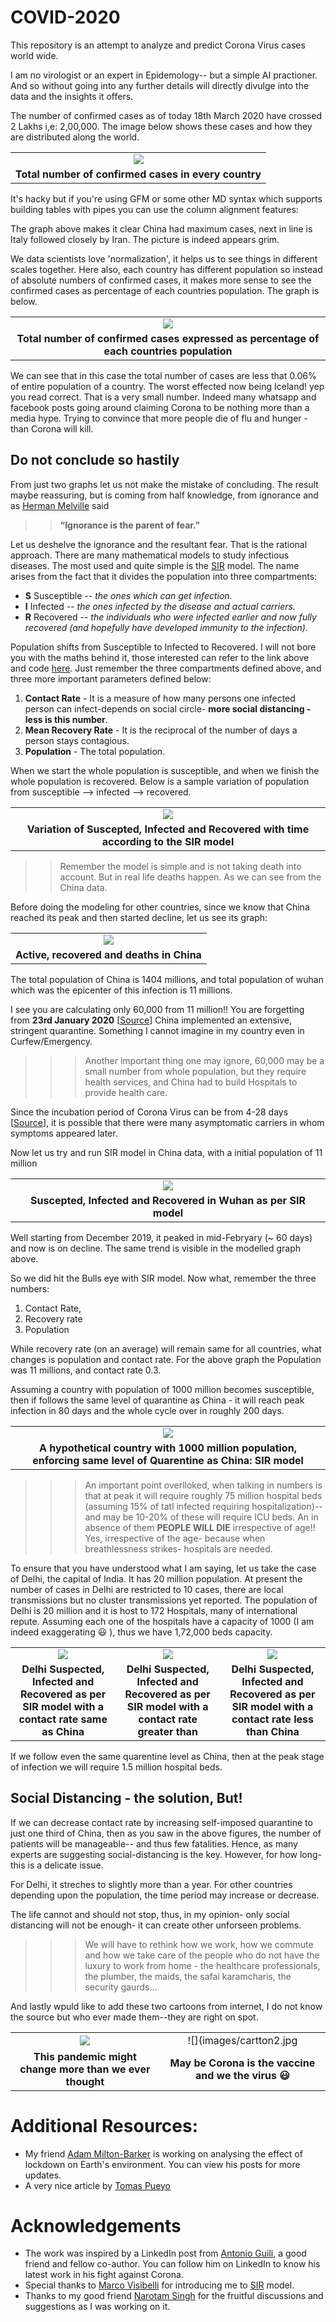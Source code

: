 # COVID-2020
This repository is an attempt to analyze and predict Corona Virus cases world wide.

I am no virologist or an expert in Epidemology-- but a simple AI practioner. And so without going into any further details will directly divulge into the data and the insights it offers.

The number of confirmed cases as of today 18th March 2020 have crossed 2 Lakhs i,e: 2,00,000. The image below shows these cases and how they are distributed along the world.


||
|:--:| 
| ![](images/total_confirmed.png)|
|  **Total number of confirmed cases in every country**|



It's hacky but if you're using GFM or some other MD syntax which supports building tables with pipes you can use the column alignment features:




The graph above makes it clear China had maximum cases, next in line is Italy followed closely by Iran. The picture is indeed appears grim.


We data scientists love 'normalization', it helps us to see things in different scales together. Here also, each country has different population so instead of absolute numbers of confirmed cases, it makes more sense to see the confirmed cases as percentage of each countries population. The graph is below.



||
|:--:| 
| ![](images/total_per_population.png)|
|  **Total number of confirmed cases expressed as percentage of each countries population**|




We can see that in this case the total number of cases are less that 0.06% of entire population of a country. The worst effected now being Iceland! yep you read correct. That is a very small number. Indeed many whatsapp and facebook posts going around claiming Corona to be nothing more than a media hype. Trying to convince that more people die of flu and hunger - than Corona will kill. 


## Do not conclude so hastily

From just two graphs let us not make the mistake of concluding. The result maybe reassuring, but is coming from half knowledge, from ignorance and as [Herman Melville](https://g.co/kgs/B8tFps) said 
>> **“Ignorance is the parent of fear.”**

Let us deshelve the ignorance and the resultant fear. That is the rational approach. There are many mathematical models to study infectious diseases. The most used and quite simple is the [SIR](https://web.stanford.edu/~jhj1/teachingdocs/Jones-on-R0.pdf) model. The name arises from the fact that it divides the population into three compartments: 

* **S** Susceptible -- *the ones which can get infection.*  
* **I** Infected -- *the ones infected by the disease and actual carriers.*
* **R** Recovered -- *the individuals who were infected earlier and now fully recovered (and hopefully have developed immunity to the infection).*


Population shifts from Susceptible to Infected to Recovered. I will not bore you with the maths behind it, those interested can refer to the link above and code [here](https://github.com/amita-kapoor/COVID-2020/blob/master/Prediction_Covid_19_WorldWide.ipynb). Just remember the three compartments defined above, and three more important parameters defined below:

1. **Contact Rate** - It is a measure of how many persons one infected person can infect-depends on social circle- **more social distancing - less is this number**.
2. **Mean Recovery Rate** - It is the reciprocal of the number of days a person stays contagious. 
3. **Population** - The total population.

When we start the whole population is susceptible, and when we finish the whole population is recovered.  Below is a sample variation of population from susceptible --> infected --> recovered.

||
|:--:| 
| ![](images/sample_sir.png)|
|  **Variation of Suscepted, Infected and Recovered with time according to the SIR model**|

>> Remember the model is simple and is not taking death into account. But in real life deaths happen. As we can see from the China data.

Before doing the modeling for other countries, since we know that China reached its peak and then started decline, let us see its graph:


||
|:--:| 
| ![](images/china_actual.png)|
|  **Active, recovered and deaths in China**|


The total population of China is 1404 millions, and total population of wuhan which was the epicenter of this infection is 11 millions.

I see you are calculating only 60,000 from 11 million!! You are forgetting from **23rd January 2020** [[Source](https://www.businessinsider.in/slideshows/miscellaneous/chinas-unprecedented-quarantine-of-11-million-people-in-wuhan-is-2-weeks-old-heres-what-it-is-like-in-the-isolated-city-/the-city-of-wuhan-china-was-placed-under-a-lockdown-on-january-23-leaving-around-11-million-people-quarantined-in-the-epicenter-of-the-virus-/slideshow/74012581.cms)] China implemented an extensive, stringent quarantine. Something I cannot imagine in my country even in Curfew/Emergency. 

 >>> Another important thing one may ignore, 60,000 may be a small number from whole population, but they require health services, and China had to build Hospitals to provide health care. 
 
Since the incubation period of Corona Virus can be from 4-28 days [[Source](https://www.reuters.com/article/us-china-health-incubation/coronavirus-incubation-could-be-as-long-as-27-days-chinese-provincial-government-says-idUSKCN20G06W)], it is possible that there were many asymptomatic carriers in whom symptoms appeared later. 

Now let us try and run SIR model in China data, with a initial population of 11 million 



||
|:--:| 
| ![](images/china_sir_model.png)|
|  **Suscepted, Infected and Recovered in Wuhan as per SIR model**|

Well starting from December 2019, it peaked in mid-Febryary (~ 60 days) and now is on decline. The same trend is visible in the modelled graph above.

So we did hit the Bulls eye with SIR model. Now what, remember the three numbers:
1. Contact Rate, 
2. Recovery rate
3. Population

While recovery rate (on an average) will remain same for all countries, what changes is population and contact rate. For the above graph the Population was 11 millions, and contact rate 0.3. 

Assuming  a country with population of 1000 million becomes susceptible, then if follows the same level of quarantine as China - it will reach peak infection in 80 days and the whole cycle over in roughly 200 days. 



||
|:--:| 
| ![](images/p1000m.png)|
|  **A hypothetical country with 1000 million population, enforcing same level of Quarentine as China: SIR model**|


>>> An important point overlloked, when talking in numbers is that at peak it will require roughly 75 million hospital beds (assuming 15% of tatl infected requiring hospitalization)-- and may be 10-20% of these will require ICU beds. An in absence of them **PEOPLE WILL DIE** irrespective of age!! Yes, irrespective of the age- because when breathlessness strikes- hospitals are needed.

To ensure that you have understood what I am saying, let us take the case of Delhi, the capital of India. It has 20 million population. At present the number of cases in Delhi are restricted to 10 cases, there are local transmissions but no cluster transmissions yet reported. The population of Delhi is 20 million and it is host to 172 Hospitals, many of international repute. Assuming each one of the hospitals have a capacity of 1000 (I am indeed exaggerating :smiley: ), thus we have 1,72,000 beds capacity. 

||| |
|:--:| :--:|:--:|
| ![](images/p20m0p3c.png)|![](images/p20m0p8c.png)|![](images/p20m0p1c.png)|
|  **Delhi Suspected, Infected and Recovered as per SIR model with a contact rate same as China**|**Delhi Suspected, Infected and Recovered as per SIR model with a contact rate greater than**|**Delhi Suspected, Infected and Recovered as per SIR model with a contact rate less than China**|

If we follow even the same quarentine level as China, then at the peak stage of infection we will require 1.5 million hospital beds. 

## Social Distancing - the solution, But!

If we can decrease contact rate by increasing self-imposed quarantine to just one third of China, then as you saw in the above figures, the number of patients will be manageable-- and thus few fatalities. Hence, as many experts are suggesting social-distancing is the key. However, for how long- this is a delicate issue.

For Delhi, it streches to slightly more than a year. For other countries depending upon the population, the time period may increase or decrease.

The life cannot and should not stop, thus, in my opinion- only social distancing will not be enough- it can create other unforseen problems. 

>>> We will have to rethink how we work, how we commute and how we take care of the people who do not have the luxury to work from home - the healthcare professionals, the plumber, the maids, the safai karamcharis, the security gaurds... 


And lastly wpuld like to add these two cartoons from internet, I do not know the source but who ever made them--they are right on spot.


||| 
|:--:| :--:|
| ![](images/cartton1.jpg)|![](images/cartton2.jpg|
|  **This pandemic might change more than we ever thought**|**May be Corona is the vaccine and we the virus :smiley:**|

# Additional Resources:
* My friend [Adam Milton-Barker](https://www.linkedin.com/in/adammiltonbarker/) is working on analysing the effect of lockdown on Earth's environment. You can view his posts for more updates.
* A very nice article by [Tomas Pueyo](https://medium.com/@tomaspueyo/coronavirus-act-today-or-people-will-die-f4d3d9cd99ca) 


# Acknowledgements
* The work was inspired by a LinkedIn post from [Antonio Guili](https://www.linkedin.com/in/searchguy/), a good friend and fellow co-author.  You can follow him on LinkedIn to know his latest work in his fight against Corona. 
* Special thanks to [Marco Visibelli](https://www.linkedin.com/in/marcovisibelli/) for introducing me to [SIR](https://web.stanford.edu/~jhj1/teachingdocs/Jones-on-R0.pdf) model. 
* Thanks to my good friend [Narotam Singh](https://www.linkedin.com/in/narotamsingh/) for the fruitful discussions and suggestions as I was working on it.
